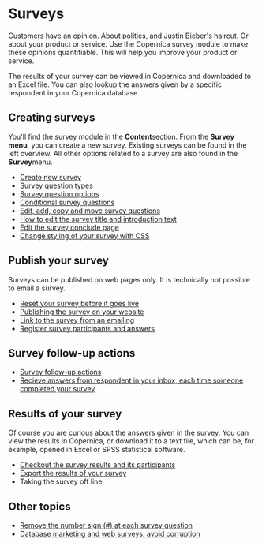 # Surveys

Customers have an opinion. About politics, and Justin Bieber's haircut.
Or about your product or service. Use the Copernica survey module to
make these opinions quantifiable. This will help you improve your product
or service.

The results of your survey can be viewed in Copernica and downloaded to
an Excel file. You can also lookup the answers given by a specific
respondent in your Copernica database.

## Creating surveys

You'll find the survey module in the **Content**section. From the
**Survey menu**, you can create a new survey. Existing surveys can be
found in the left overview. All other options related to a survey are
also found in the **Survey**menu.

-   [Create new survey](./surveys-create.md)
-   [Survey question types](./surveys-question-types.md)
-   [Survey question options](./surveys-question-options.md)
-   [Conditional survey questions](./surveys-questions-conditional.md)
-   [Edit, add, copy and move survey questions](./surveys-edit)
-   [How to edit the survey title and introduction text](./surveys-title-introduction.md)
-   [Edit the survey conclude page](./surveys-conclude-page.md)
-   [Change styling of your survey with CSS](./stylesheets.md)

## Publish your survey

Surveys can be published on web pages only. It is technically not
possible to email a survey.

-   [Reset your survey before it goes live](./resetting-the-results-of-a-survey.md)
-   [Publishing the survey on your website](./publish-a-survey.md)
-   [Link to the survey from an emailing](./linking-to-your-website-from-an-emailing.md)
-   [Register survey participants and answers](./register-survey-participants-and-answers.md)

## Survey follow-up actions

-   [Survey follow-up actions](./follow-up-actions-for-surveys.md)
-   [Recieve answers from respondent in your inbox, each time someone
    completed your survey](./how-to-receive-the-answers-given-in-a-survey-by-email.md)

## Results of your survey

Of course you are curious about the answers given in the survey. You can
view the results in Copernica, or download it to a text file, which can
be, for example, opened in Excel or SPSS statistical software.

-   [Checkout the survey results and its participants](./survey-results-and-participants.md)
-   [Export the results of your survey](./export-the-results-of-your-survey.md)
-   Taking the survey off line

## Other topics

-   [Remove the number sign (\#) at each survey
    question](./remove-the-leading-number-sign-that-is-displayed-at-each-survey-question.md)
-   [Database marketing and web surveys; avoid
    corruption](./database-marketing-and-web-surveys-avoid-corruption.md)

